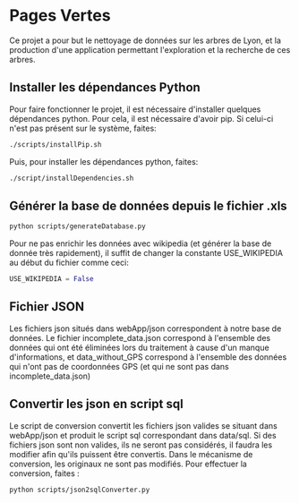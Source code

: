 # Pages Vertes

Ce projet a pour but le nettoyage de données sur les arbres de Lyon, et la production d'une application permettant l'exploration et la recherche de ces arbres. 

## Installer les dépendances Python
Pour faire fonctionner le projet, il est nécessaire d'installer quelques dépendances python. Pour cela, il est nécessaire d'avoir pip. Si celui-ci n'est pas présent sur le système, faites:
```bash
./scripts/installPip.sh
```

Puis, pour installer les dépendances python, faites:
```bash
./script/installDependencies.sh
```
## Générer la base de données depuis le fichier .xls
```bash
python scripts/generateDatabase.py
```
Pour ne pas enrichir les données avec wikipedia (et générer la base de donnée très rapidement), il suffit de changer la constante USE_WIKIPEDIA au début du fichier comme ceci:

```python
USE_WIKIPEDIA = False
```

## Fichier JSON
Les fichiers json situés dans webApp/json correspondent à notre base de données. Le fichier incomplete_data.json correspond à l'ensemble des données qui ont été éliminées lors du traitement à cause d'un manque d'informations, et data_without_GPS correspond à l'ensemble des données qui n'ont pas de coordonnées GPS (et qui ne sont pas dans incomplete_data.json)


## Convertir les json en script sql
Le script de conversion convertit les fichiers json valides se situant dans webApp/json et produit le script sql correspondant dans data/sql. Si des fichiers json sont non valides, ils ne seront pas considérés, il faudra les modifier afin qu'ils puissent être convertis. Dans le mécanisme de conversion, les originaux ne sont pas modifiés.
Pour effectuer la conversion, faites :
```bash
python scripts/json2sqlConverter.py
```

